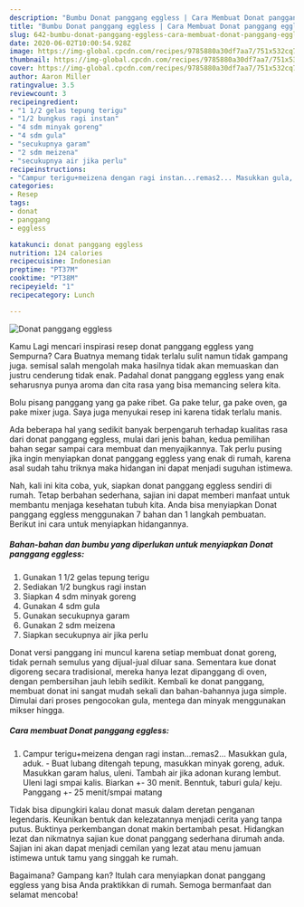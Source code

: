 ```yaml
---
description: "Bumbu Donat panggang eggless | Cara Membuat Donat panggang eggless Yang Lezat Sekali"
title: "Bumbu Donat panggang eggless | Cara Membuat Donat panggang eggless Yang Lezat Sekali"
slug: 642-bumbu-donat-panggang-eggless-cara-membuat-donat-panggang-eggless-yang-lezat-sekali
date: 2020-06-02T10:00:54.928Z
image: https://img-global.cpcdn.com/recipes/9785880a30df7aa7/751x532cq70/donat-panggang-eggless-foto-resep-utama.jpg
thumbnail: https://img-global.cpcdn.com/recipes/9785880a30df7aa7/751x532cq70/donat-panggang-eggless-foto-resep-utama.jpg
cover: https://img-global.cpcdn.com/recipes/9785880a30df7aa7/751x532cq70/donat-panggang-eggless-foto-resep-utama.jpg
author: Aaron Miller
ratingvalue: 3.5
reviewcount: 3
recipeingredient:
- "1 1/2 gelas tepung terigu"
- "1/2 bungkus ragi instan"
- "4 sdm minyak goreng"
- "4 sdm gula"
- "secukupnya garam"
- "2 sdm meizena"
- "secukupnya air jika perlu"
recipeinstructions:
- "Campur terigu+meizena dengan ragi instan...remas2... Masukkan gula, aduk. Buat lubang ditengah tepung, masukkan minyak goreng, aduk. Masukkan garam halus, uleni. Tambah air jika adonan kurang lembut. Uleni lagi smpai kalis. Biarkan +- 30 menit. Benntuk, taburi gula/ keju. Panggang +- 25 menit/smpai matang"
categories:
- Resep
tags:
- donat
- panggang
- eggless

katakunci: donat panggang eggless 
nutrition: 124 calories
recipecuisine: Indonesian
preptime: "PT37M"
cooktime: "PT38M"
recipeyield: "1"
recipecategory: Lunch

---
```



![Donat panggang eggless](https://img-global.cpcdn.com/recipes/9785880a30df7aa7/751x532cq70/donat-panggang-eggless-foto-resep-utama.jpg)

Kamu Lagi mencari inspirasi resep donat panggang eggless yang Sempurna? Cara Buatnya memang tidak terlalu sulit namun tidak gampang juga. semisal salah mengolah maka hasilnya tidak akan memuaskan dan justru cenderung tidak enak. Padahal donat panggang eggless yang enak seharusnya punya aroma dan cita rasa yang bisa memancing selera kita.

Bolu pisang panggang yang ga pake ribet. Ga pake telur, ga pake oven, ga pake mixer juga. Saya juga menyukai resep ini karena tidak terlalu manis.

Ada beberapa hal yang sedikit banyak berpengaruh terhadap kualitas rasa dari donat panggang eggless, mulai dari jenis bahan, kedua pemilihan bahan segar sampai cara membuat dan menyajikannya. Tak perlu pusing jika ingin menyiapkan donat panggang eggless yang enak di rumah, karena asal sudah tahu triknya maka hidangan ini dapat menjadi suguhan istimewa.


Nah, kali ini kita coba, yuk, siapkan donat panggang eggless sendiri di rumah. Tetap berbahan sederhana, sajian ini dapat memberi manfaat untuk membantu menjaga kesehatan tubuh kita. Anda bisa menyiapkan Donat panggang eggless menggunakan 7 bahan dan 1 langkah pembuatan. Berikut ini cara untuk menyiapkan hidangannya.

<!--inarticleads1-->

##### Bahan-bahan dan bumbu yang diperlukan untuk menyiapkan Donat panggang eggless:

1. Gunakan 1 1/2 gelas tepung terigu
1. Sediakan 1/2 bungkus ragi instan
1. Siapkan 4 sdm minyak goreng
1. Gunakan 4 sdm gula
1. Gunakan secukupnya garam
1. Gunakan 2 sdm meizena
1. Siapkan secukupnya air jika perlu


Donat versi panggang ini muncul karena setiap membuat donat goreng, tidak pernah semulus yang dijual-jual diluar sana. Sementara kue donat digoreng secara tradisional, mereka hanya lezat dipanggang di oven, dengan pembersihan jauh lebih sedikit. Kembali ke donat panggang, membuat donat ini sangat mudah sekali dan bahan-bahannya juga simple. Dimulai dari proses pengocokan gula, mentega dan minyak menggunakan mikser hingga. 

<!--inarticleads2-->

##### Cara membuat Donat panggang eggless:

1. Campur terigu+meizena dengan ragi instan...remas2... Masukkan gula, aduk. - Buat lubang ditengah tepung, masukkan minyak goreng, aduk. Masukkan garam halus, uleni. Tambah air jika adonan kurang lembut. Uleni lagi smpai kalis. Biarkan +- 30 menit. Benntuk, taburi gula/ keju. Panggang +- 25 menit/smpai matang


Tidak bisa dipungkiri kalau donat masuk dalam deretan penganan legendaris. Keunikan bentuk dan kelezatannya menjadi cerita yang tanpa putus. Buktinya perkembangan donat makin bertambah pesat. Hidangkan lezat dan nikmatnya sajian kue donat panggang sederhana dirumah anda. Sajian ini akan dapat menjadi cemilan yang lezat atau menu jamuan istimewa untuk tamu yang singgah ke rumah. 

Bagaimana? Gampang kan? Itulah cara menyiapkan donat panggang eggless yang bisa Anda praktikkan di rumah. Semoga bermanfaat dan selamat mencoba!
